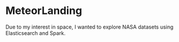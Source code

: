 # MeteorLanding

Due to my interest in space, I wanted to explore NASA datasets using Elasticsearch and Spark. 